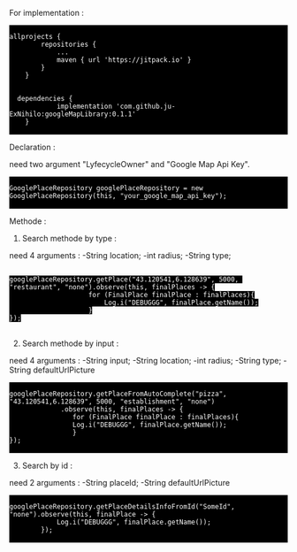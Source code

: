 For implementation :

<pre style="background: black;color:white">
<code>
allprojects {
		repositories {
			...
			maven { url 'https://jitpack.io' }
		}
	}
  
  
  dependencies {
	        implementation 'com.github.ju-ExNihilo:googleMapLibrary:0.1.1'
	}
</code>
</pre>

Declaration : 

need two argument "LyfecycleOwner" and "Google Map Api Key".

<pre style="background: black;color:white">
<code>
GooglePlaceRepository googlePlaceRepository = new GooglePlaceRepository(this, "your_google_map_api_key");
</code>
</pre>

Methode : 

1) Search methode by type :

need 4 arguments : 
	-String location;
	-int radius;
	-String type; 
	
<pre>
<code style="background: black;color:white">
googlePlaceRepository.getPlace("43.120541,6.128639", 5000, "restaurant", "none").observe(this, finalPlaces -> {
                    for (FinalPlace finalPlace : finalPlaces){
                        Log.i("DEBUGGG", finalPlace.getName());
                    }
});
</code>
</pre>

2) Search methode by input :

need 4 arguments : 
	-String input;
	-String location;
	-int radius;
	-String type; 
	-String defaultUrlPicture
	
<pre style="background: black;color:white">
<code>
googlePlaceRepository.getPlaceFromAutoComplete("pizza", "43.120541,6.128639", 5000, "establishment", "none")
		     .observe(this, finalPlaces -> {
			    for (FinalPlace finalPlace : finalPlaces){
				Log.i("DEBUGGG", finalPlace.getName());
			    }
});
</code>
</pre>

3) Search by id :

need 2 arguments : 
	-String placeId;
	-String defaultUrlPicture
	
<pre style="background: black;color:white">
<code>
googlePlaceRepository.getPlaceDetailsInfoFromId("SomeId", "none").observe(this, finalPlace -> {
            Log.i("DEBUGGG", finalPlace.getName());
        });
</code>
</pre>

	
